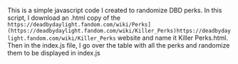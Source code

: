 This is a simple javascript code I created to randomize DBD perks.
In this script, I download an .html copy of the `https://deadbydaylight.fandom.com/wiki/Perks](https://deadbydaylight.fandom.com/wiki/Killer_Perks)https://deadbydaylight.fandom.com/wiki/Killer_Perks` website and name it Killer Perks.html.
Then in the index.js file, I go over the table with all the perks and randomize them to be displayed in index.js
